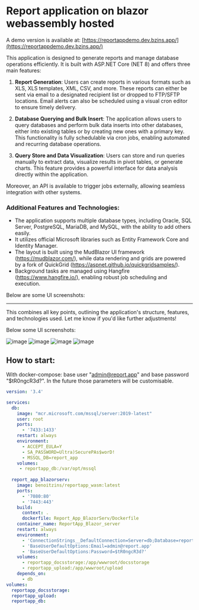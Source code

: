 # Report application on blazor webassembly hosted 
A demo version is available at: [https://reportappdemo.dev.bzins.app/](https://reportappdemo.dev.bzins.app/) 

This application is designed to generate reports and manage database operations efficiently. It is built with ASP.NET Core (NET 8) and offers three main features:

1. **Report Generation**: Users can create reports in various formats such as XLS, XLS templates, XML, CSV, and more. These reports can either be sent via email to a designated recipient list or dropped to FTP/SFTP locations. Email alerts can also be scheduled using a visual cron editor to ensure timely delivery.

2. **Database Querying and Bulk Insert**: The application allows users to query databases and perform bulk data inserts into other databases, either into existing tables or by creating new ones with a primary key. This functionality is fully schedulable via cron jobs, enabling automated and recurring database operations.

3. **Query Store and Data Visualization**: Users can store and run queries manually to extract data, visualize results in pivot tables, or generate charts. This feature provides a powerful interface for data analysis directly within the application.

Moreover, an API is available to trigger jobs externally, allowing seamless integration with other systems.

### Additional Features and Technologies:
- The application supports multiple database types, including Oracle, SQL Server, PostgreSQL, MariaDB, and MySQL, with the ability to add others easily.
- It utilizes official Microsoft libraries such as Entity Framework Core and Identity Manager.
- The layout is built using the MudBlazor UI framework (https://mudblazor.com/), while data rendering and grids are powered by a fork of QuickGrid (https://aspnet.github.io/quickgridsamples/).
- Background tasks are managed using Hangfire (https://www.hangfire.io/), enabling robust job scheduling and execution.


Below are some UI screenshots:

---

This combines all key points, outlining the application's structure, features, and technologies used. Let me know if you'd like further adjustments!


Below some UI screenshots:

![image](https://user-images.githubusercontent.com/46160493/213934774-20c90656-1c1d-4afc-86a0-976ddaa37dc7.png)
![image](https://user-images.githubusercontent.com/46160493/213935278-7ae761d8-4ca8-4163-84d7-9754b9d323f6.png)
![image](https://user-images.githubusercontent.com/46160493/213935358-487dfb89-c353-4989-9044-995a6483b856.png)
![image](https://user-images.githubusercontent.com/46160493/213935415-875a4ed1-f357-48db-a4cf-b2386ce40e56.png)

## How to start:

With docker-compose: base user "admin@report.app" and base password "$tR0ngcR3d?". In the future those parameters will be customisable.

```yml
version: '3.4'

services:
  db:
    image: "mcr.microsoft.com/mssql/server:2019-latest"
    user: root
    ports:
      - '7433:1433'    
    restart: always
    environment:
      - ACCEPT_EULA=Y
      - SA_PASSWORD=Ultra)SecurePAs$worD!
      - MSSQL_DB=report_app
    volumes:
     - reportapp_db:/var/opt/mssql
     
  report_app_blazorserv:
    image: benoitzins/reportapp_wasm:latest
    ports:
      - '7080:80'
      - '7443:443'
    build:
      context: .
      dockerfile: Report_App_BlazorServ/Dockerfile
    container_name: ReportApp_Blazor_server
    restart: always
    environment:
      - 'ConnectionStrings__DefaultConnection=Server=db;Database=report_app;User Id=sa;Password=UltraSecurePAs$worD!;MultipleActiveResultSets=true'
      - 'BaseUserDefaultOptions:Email=admin@report.app'
      - 'BaseUserDefaultOptions:Password=$tR0ngcR3d?'
    volumes:
      - reportapp_docsstorage:/app/wwwroot/docsstorage
      - reportapp_upload:/app/wwwroot/upload
    depends_on:
      - db  
volumes:
  reportapp_docsstorage:
  reportapp_upload:
  reportapp_db:
```

